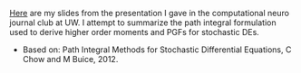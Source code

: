 [Here]({{site.baseurl}}/docs/pathintegrals_and_sdes.pdf) are my slides from the presentation I gave in the computational neuro journal club at UW. I attempt to summarize the path integral formulation used to derive higher order moments and PGFs for stochastic DEs.

* Based on: Path Integral Methods for Stochastic Differential Equations, C Chow and M Buice, 2012.
